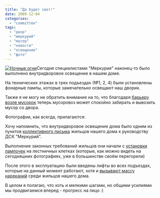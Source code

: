 ```yaml
---
title: "Да будет свет!"
date: 2009-12-04
categories: 
  - "committee"
tags: 
  - "двор"
  - "меркурий"
  - "мусор"
  - "новости"
  - "освещение"
  - "фото"
---
```


[![Ночные огни](http://shevchenko4a.brovary.org/wp-content/uploads/2009/12/Starred-Photos1.jpg "Ночные огни")](http://shevchenko4a.brovary.org/night-lights/)Сегодня специалистами "Меркурия" наконец-то было выполнено внутридворовое освещение в нашем доме.

На технических этажах в трех подъездах (№1, 2, 4) были установлены фонарные лампы, которые замечательно освещают наш дворик.

Также я не могу не обратить внимание на то, что благодаря [барьеру возле мусорок](http://shevchenko4a.brovary.org/protect-garbage-from-parkin/) теперь мусоровоз может спокойно забирать и вывозить мусор со двора.

Фотографии, как всегда, прилагаются: <!--more--> 

<script type="text/javascript"> $(document).ready(function() { $("#imgNightLight").attr("href","#container"); $("#container").pwi({ username: 'shevchenko4a.brovary.org', mode: 'album', album: 'NightLights', thumbSize: 144, showAlbumDescription: false }); });</script>

Хочу напомнить, что внутридворовое освещение дома было одним из пунктов [коллективного письма](http://shevchenko4a.brovary.org/official-letter-text/) жильцов нашего дома к руководству ДСК "Меркурий".

Выполнение законных требований жильцов они начали с [установки лампочек](http://shevchenko4a.brovary.org/our-first-victory/) на лестничных клетках (которые, как можно видеть на сегодняшних фотографиях, уже в большинстве своём перегорели)

После этого в эксплуатацию были введены лифты во всех подъездах, которые на данный момент работают, хотя и [вызывают массу нареканий](http://shevchenko4a.brovary.org/discuss-our-elevators/) среди жильцов нашего дома.

В целом я полагаю, что хоть и мелкими шагами, но общими усилиями мы продвигаемся вперед - прогресс на лицо :)
